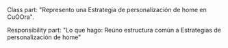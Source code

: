 Class part:  "Represento una Estrategia de personalización de home en CuOOra".

Responsibility part: "Lo que hago: Reúno estructura común a Estrategias de personalización de home"
